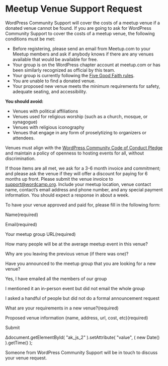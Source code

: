 # Meetup Venue Support Request

WordPress Community Support will cover the costs of a meetup venue if a donated venue cannot be found. If you are going to ask for WordPress Community Support to cover the costs of a meetup venue, the following conditions must be met:

*   Before registering, please send an email from Meetup.com to your Meetup members and ask if anybody knows if there are any venues available that would be available for free.
*   Your group is on the WordPress chapter account at meetup.com or has been similarly recognized as official by this team.
*   Your group is currently following the [Five Good Faith rules](https://make.wordpress.org/community/handbook/meetup-organizer/meetup-program-basics/#the-five-good-faith-rules).
*   You are unable to find a donated venue.
*   Your proposed new venue meets the minimum requirements for safety, adequate seating, and accessibility.

**You should avoid:**

*   Venues with political affiliations
*   Venues used for religious worship (such as a church, mosque, or synagogue)
*   Venues with religious iconography
*   Venues that engage in any form of proselytizing to organizers or attendees.

Venues must align with the [WordPress Community Code of Conduct Pledge](https://make.wordpress.org/handbook/community-code-of-conduct/#our-pledge) and maintain a policy of openness to hosting events for all, without discrimination.

If those items are all met, we ask for a 3-6 month invoice and commitment; and please ask the venue if they will offer a discount for paying for 6 months up front. Please submit the venue invoice to support@wordcamp.org. Include your meetup location, venue contact name, contact’s email address and phone number, and any special payment information. You should expect a response in about a week.

To have your venue approved and paid for, please fill in the following form:

Name(required) 

Email(required) 

Your meetup group URL(required) 

How many people will be at the average meetup event in this venue? 

Why are you leaving the previous venue (if there was one)?

Have you announced to the meetup group that you are looking for a new venue?

 Yes, I have emailed all the members of our group

 I mentioned it an in-person event but did not email the whole group

 I asked a handful of people but did not do a formal announcement request

What are your requirements in a new venue?(required)

Proposed venue information (name, address, url, cost, etc)(required)

Submit   

Δdocument.getElementById( "ak\_js\_2" ).setAttribute( "value", ( new Date() ).getTime() );

Someone from WordPress Community Support will be in touch to discuss your venue request.

<!--
*   [To-do](# "To-do")
-->
